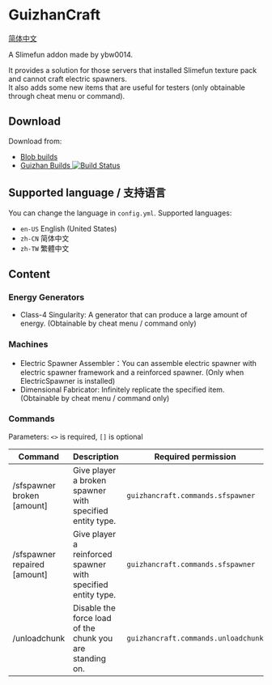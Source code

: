 # GuizhanCraft

[简体中文](./README.zh-CN.md)

A Slimefun addon made by ybw0014.

It provides a solution for those servers that installed Slimefun texture pack and cannot craft electric spawners.  
It also adds some new items that are useful for testers (only obtainable through cheat menu or command).

## Download

Download from:

- [Blob builds](https://blob.build/project/GuizhanCraft)
- [Guizhan Builds ![Build Status](https://builds.guizhanss.com/ybw0014/GuizhanCraft/master/badge.svg)](https://builds.guizhanss.com/ybw0014/GuizhanCraft/master)

## Supported language / 支持语言

You can change the language in `config.yml`. Supported languages:

- `en-US` English (United States)
- `zh-CN` 简体中文
- `zh-TW` 繁體中文

## Content

### Energy Generators

- Class-4 Singularity: A generator that can produce a large amount of energy. (Obtainable by cheat menu / command only)

### Machines

- Electric Spawner Assembler：You can assemble electric spawner with electric spawner framework and a reinforced spawner. (Only when ElectricSpawner is installed)
- Dimensional Fabricator: Infinitely replicate the specified item. (Obtainable by cheat menu / command only)

### Commands

Parameters: `<>` is required, `[]` is optional

| Command                                            | Description                                                  | Required permission                 |
|----------------------------------------------------|--------------------------------------------------------------|-------------------------------------|
| /sfspawner broken <player> <entityType> [amount]   | Give player a broken spawner with specified entity type.     | `guizhancraft.commands.sfspawner`   |
| /sfspawner repaired <player> <entityType> [amount] | Give player a reinforced spawner with specified entity type. | `guizhancraft.commands.sfspawner`   |
| /unloadchunk                                       | Disable the force load of the chunk you are standing on.     | `guizhancraft.commands.unloadchunk` |

